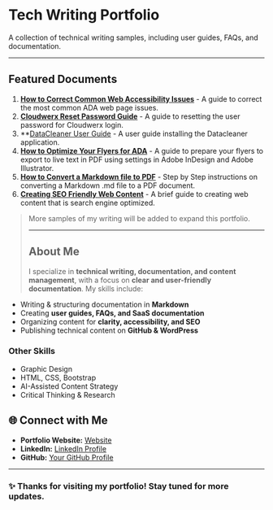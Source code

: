 # Tech Writing Portfolio
A collection of technical writing samples, including user guides, FAQs, and documentation.

---

## Featured Documents

1. **[How to Correct Common Web Accessibility Issues](./ada-common-issues.md)** - A guide to correct the most common ADA web page issues.
2. **[Cloudwerx Reset Password Guide](./cloudwerx-reset-password-guide.md)** - A guide to resetting the user password for Cloudwerx login. 
3. **[DataCleaner User Guide](./datacleaner-user-guide.md) - A user guide installing the Datacleaner application. 
4. **[How to Optimize Your Flyers for ADA](./flyers)** - A guide to prepare your flyers to export to live text in PDF using settings in Adobe InDesign and Adobe Illustrator.
5. **[How to Convert a Markdown file to PDF](./markdown-to-pdf)** - Step by Step instructions on converting a Markdown .md file to a PDF document.
6. **[Creating SEO Friendly Web Content](./seo-content.md)** - A brief guide to creating web content that is search engine optimized.

 > More samples of my writing will be added to expand this portfolio.
>
> ---
>
> ## About Me
>
>I specialize in **technical writing, documentation, and content management**, with a focus on **clear and user-friendly documentation**. My skills include:

- Writing & structuring documentation in **Markdown**  
- Creating **user guides, FAQs, and SaaS documentation**  
- Organizing content for **clarity, accessibility, and SEO**  
- Publishing technical content on **GitHub & WordPress**

### Other Skills

- Graphic Design
- HTML, CSS, Bootstrap
- AI-Assisted Content Strategy 
- Critical Thinking & Research

## 🌐 Connect with Me

- **Portfolio Website:** [Website](https://cdpearsonwrites.wordpress.com/)  
- **LinkedIn:** [LinkedIn Profile](https://www.linkedin.com/in/cherilyn-pearson-9242448/)  
- **GitHub:** [Your GitHub Profile](https://github.com/cdpearsontx)  

---

### ✨ Thanks for visiting my portfolio! Stay tuned for more updates.
